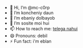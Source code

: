 - 👋 Hi, I’m @mc-c0rp
- 👀 I’m koncheniy daun
- 🌱 I’m ebaniy dolbayob
- 💞️ I’m sosite moi hui
- 📫 How to reach me: [telega nahui](https://t.me/mc_c0rp)
- 😄 Pronouns: debil
- ⚡ Fun fact: i'm eblan

<!---
mc-c0rp/mc-c0rp is a ✨ special ✨ repository because its `README.md` (this file) appears on your GitHub profile.
You can click the Preview link to take a look at your changes.
--->

